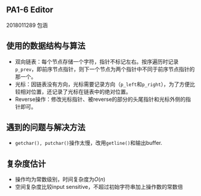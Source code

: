 ## PA1-6 Editor
2018011289 包涵

## 使用的数据结构与算法
- 双向链表：每个节点存储一个字符，指针不标记左右。按序遍历时记录`p_prev`，即前序节点指针，则下一个节点为两个指针中不同于前序节点指针的那一个。
- 光标：因链表没有方向，光标需要记录方向（`p_left`和`p_right`），为了方便比较相对位置，还记录了光标在链表中的绝对位置。
- Reverse操作：修改光标指针、被reverse的部分的头尾指针和光标外侧的指针即可。

## 遇到的问题与解决方法
- `getchar(), putchar()`操作太慢，改用`getline()`和输出buffer.

## 复杂度估计
- 操作均为常数级别，时间复杂度为$O(n)$
- 空间复杂度比较input sensitive，不超过初始字符串加上操作数的常数倍